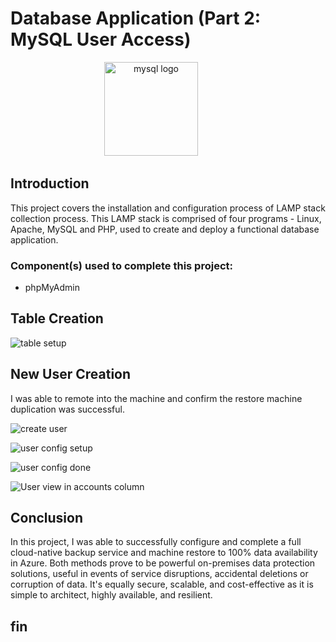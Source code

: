 # Database Application (Part 2: MySQL User Access)

<div align="center">
  <img src="https://upload.wikimedia.org/wikipedia/commons/thumb/2/2f/PhpMyAdmin_logo_2010_hidef.svg/1200px-PhpMyAdmin_logo_2010_hidef.svg.png" height="150" alt="mysql logo"  />
  <img width="50" />
</div>

## Introduction

This project covers the installation and configuration process of LAMP stack collection process. This LAMP stack is comprised of four programs - Linux, Apache, MySQL and PHP, used to create and deploy a functional database application. 

### Component(s) used to complete this project:

- phpMyAdmin

## Table Creation

![table setup](https://imgur.com/Hgilx0G.jpg) 

## New User Creation
I was able to remote into the machine and confirm the restore machine duplication was successful.

![create user](https://imgur.com/kAry64e.jpg) 

![user config setup](https://imgur.com/Wyj1My2.jpg) 

![user config done](https://imgur.com/8ivTIR6.jpg) 

![User view in accounts column](https://imgur.com/I4chBqV.jpg) 

## Conclusion
In this project, I was able to successfully configure and complete a full cloud-native backup service and machine restore to 100% data availability in Azure. Both methods prove to be powerful on-premises data protection solutions, useful in events of service disruptions, accidental deletions or corruption of data. It's equally secure, scalable, and cost-effective as it is simple to architect, highly available, and resilient.

## fin
